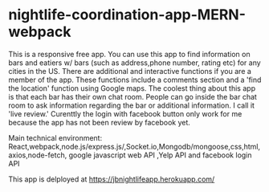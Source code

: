 # nightlife-coordination-app-MERN-webpack

This is a responsive free app. You can use this app to find information on bars and eatiers w/ bars (such as address,phone number, rating etc) for any cities in the US. There are additional and interactive functions if you are a member of the app.
These functions include a comments section and a 'find the location' function using Google maps. The coolest thing about this app is that each bar has their own chat room. People can go inside the 
bar chat room to ask information regarding the bar or additional information. I call it 'live review.' Curenttly the login with facebook 
button only work for me because the app has not been review by facebook yet.

Main technical environment: React,webpack,node.js/express.js/,Socket.io,Mongodb/mongoose,css,html,axios,node-fetch, google javascript web API
,Yelp API and facebook login API

This app is delployed at https://jbnightlifeapp.herokuapp.com/
